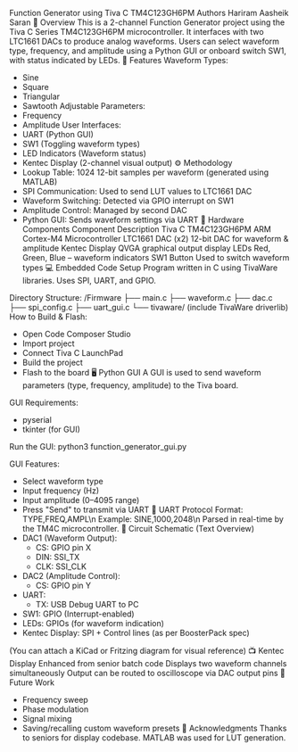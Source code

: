 Function Generator using Tiva C TM4C123GH6PM
Authors
Hariram
Aasheik Saran
🧠 Overview
This is a 2-channel Function Generator project using the Tiva C Series TM4C123GH6PM microcontroller. It interfaces with two LTC1661 DACs to produce analog waveforms. Users can select waveform type, frequency, and amplitude using a Python GUI or onboard switch SW1, with status indicated by LEDs.
🔧 Features
Waveform Types:
- Sine
- Square
- Triangular
- Sawtooth
Adjustable Parameters:
- Frequency
- Amplitude
User Interfaces:
- UART (Python GUI)
- SW1 (Toggling waveform types)
- LED Indicators (Waveform status)
- Kentec Display (2-channel visual output)
⚙️ Methodology
- Lookup Table: 1024 12-bit samples per waveform (generated using MATLAB)
- SPI Communication: Used to send LUT values to LTC1661 DAC
- Waveform Switching: Detected via GPIO interrupt on SW1
- Amplitude Control: Managed by second DAC
- Python GUI: Sends waveform settings via UART
🔌 Hardware Components
Component	Description
Tiva C TM4C123GH6PM	ARM Cortex-M4 Microcontroller
LTC1661 DAC (x2)	12-bit DAC for waveform & amplitude
Kentec Display	QVGA graphical output display
LEDs	Red, Green, Blue – waveform indicators
SW1 Button	Used to switch waveform types
💻 Embedded Code Setup
Program written in C using TivaWare libraries. Uses SPI, UART, and GPIO.

Directory Structure:
/Firmware
  ├── main.c
  ├── waveform.c
  ├── dac.c
  ├── spi_config.c
  ├── uart_gui.c
  └── tivaware/ (include TivaWare driverlib)
How to Build & Flash:
- Open Code Composer Studio
- Import project
- Connect Tiva C LaunchPad
- Build the project
- Flash to the board
🖥️ Python GUI
A GUI is used to send waveform parameters (type, frequency, amplitude) to the Tiva board.

GUI Requirements:
- pyserial
- tkinter (for GUI)

Run the GUI:
python3 function_generator_gui.py

GUI Features:
- Select waveform type
- Input frequency (Hz)
- Input amplitude (0–4095 range)
- Press "Send" to transmit via UART
📡 UART Protocol
Format: TYPE,FREQ,AMPL\n
Example: SINE,1000,2048\n
Parsed in real-time by the TM4C microcontroller.
🧾 Circuit Schematic (Text Overview)
- DAC1 (Waveform Output):
  - CS: GPIO pin X
  - DIN: SSI_TX
  - CLK: SSI_CLK
- DAC2 (Amplitude Control):
  - CS: GPIO pin Y
- UART:
  - TX: USB Debug UART to PC
- SW1: GPIO (Interrupt-enabled)
- LEDs: GPIOs (for waveform indication)
- Kentec Display: SPI + Control lines (as per BoosterPack spec)

(You can attach a KiCad or Fritzing diagram for visual reference)
📺 Kentec Display
Enhanced from senior batch code
Displays two waveform channels simultaneously
Output can be routed to oscilloscope via DAC output pins
🧠 Future Work
- Frequency sweep
- Phase modulation
- Signal mixing
- Saving/recalling custom waveform presets
🙏 Acknowledgments
Thanks to seniors for display codebase.
MATLAB was used for LUT generation.
